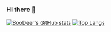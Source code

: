 ### Hi there 👋
[![BooDeer's GitHub stats](https://github-readme-stats.vercel.app/api?username=BooDeer&show_icons=true&theme=darcula)](https://github.com/BooDeer/github-readme-stats)
[![Top Langs](https://github-readme-stats.vercel.app/api/top-langs/?username=BooDeer)](https://github.com/BooDeer/github-readme-stats)

<!--
**BooDeer/BooDeer** is a ✨ _special_ ✨ repository because its `README.md` (this file) appears on your GitHub profile.

Here are some ideas to get you started:

- 🔭 I’m currently working on ...
- 🌱 I’m currently learning ...
- 👯 I’m looking to collaborate on ...
- 🤔 I’m looking for help with ...
- 💬 Ask me about ...
- 📫 How to reach me: ...
- 😄 Pronouns: ...
- ⚡ Fun fact: ...
-->
